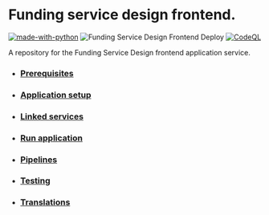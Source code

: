 # Funding service design frontend.

[![made-with-python](https://img.shields.io/badge/Made%20with-Python-1f425f.svg)](https://www.python.org/)
![Funding Service Design Frontend Deploy](https://github.com/communitiesuk/funding-service-design-frontend/actions/workflows/govcloud.yml/badge.svg)
[![CodeQL](https://github.com/communitiesuk/funding-service-design-frontend/actions/workflows/codeql-analysis.yml/badge.svg)](https://github.com/communitiesuk/funding-service-design-frontend/actions/workflows/codeql-analysis.yml)

A repository for the Funding Service Design frontend application service.

- ### [Prerequisites](docs/prereqs.md)
- ### [Application setup](docs/setup.md)
- ### [Linked services](docs/linked_services.md)
- ### [Run application](docs/run.md)
- ### [Pipelines](docs/pipelines.md)
- ### [Testing](docs/testing)
- ### [Translations](docs/translations.md)
